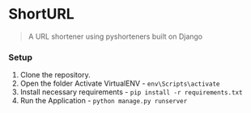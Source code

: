 # ShortURL

> A URL shortener using pyshorteners built on Django

### Setup

1. Clone the repository.
2. Open the folder Activate VirtualENV - `env\Scripts\activate`
3. Install necessary requirements - `pip install -r requirements.txt`
4. Run the Application - `python manage.py runserver`
